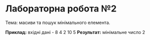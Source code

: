 # Лабораторна робота №2
Тема: масиви та пошук мінімального елемента.

**Приклад:** вхідні дані - 8 4 2 10 5
**Результат:** мінімальне число 2